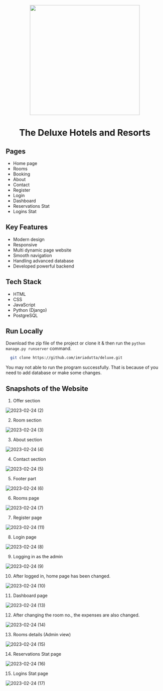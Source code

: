 
<p align="center">
<img src="![2023-02-24](https://user-images.githubusercontent.com/74056908/221014537-e263ad5e-ac8d-4adb-ae03-6ab87273a928.png)" alt="" width="350px"/>
</p>

<h1 align="center"> The Deluxe Hotels and Resorts  </h1>

## Pages

- Home page
- Rooms
- Booking
- About
- Contact
- Register
- Login
- Dashboard
- Reservations Stat
- Logins Stat

## Key Features

- Modern design
- Responsive 
- Multi dynamic page website
- Smooth navigation
- Handling advanced database
- Developed powerful backend

## Tech Stack
- HTML
- CSS
- JavaScript
- Python (Django)
- PostgreSQL

## Run Locally

Download the zip file of the project or clone it & then run the ```python manage.py runserver``` command.

```bash
  git clone https://github.com/imriadutta/deluxe.git
```

You may not able to run the program successfully. That is because of you need to add database or make some changes.

## Snapshots of the Website

1. Offer section

![2023-02-24 (2)](https://user-images.githubusercontent.com/74056908/221017681-3f6bf331-9428-470c-bfad-71d6be8d8ebd.png)

2. Room section

![2023-02-24 (3)](https://user-images.githubusercontent.com/74056908/221017738-e9f87c0f-8a49-4c9d-854b-c45f92d0a74a.png)

3. About section

![2023-02-24 (4)](https://user-images.githubusercontent.com/74056908/221017859-b199e232-6d9b-439e-9102-5f9e7942825c.png)

4. Contact section

![2023-02-24 (5)](https://user-images.githubusercontent.com/74056908/221017882-9e78d4e9-607f-4bad-b81d-d7845f30f928.png)

5. Footer part

![2023-02-24 (6)](https://user-images.githubusercontent.com/74056908/221017911-76eb9459-715f-482e-9404-e343778488dd.png)

6. Rooms page

![2023-02-24 (7)](https://user-images.githubusercontent.com/74056908/221019717-7358fba4-bdc3-4a0f-b515-ef40b34a9d18.png)

7. Register page

![2023-02-24 (11)](https://user-images.githubusercontent.com/74056908/221018068-8e3c183f-f62a-4acb-9cac-758a957143d3.png)

8. Login page

![2023-02-24 (8)](https://user-images.githubusercontent.com/74056908/221018356-637a7202-3523-4cb8-954e-c6cf130548b9.png)

9. Logging in as the admin

![2023-02-24 (9)](https://user-images.githubusercontent.com/74056908/221018387-95ed8349-4c0d-4446-8445-d3f70102666f.png)

10. After logged in, home page has been changed.

![2023-02-24 (10)](https://user-images.githubusercontent.com/74056908/221018432-416939e7-c499-4e99-bc56-061ec9d10be0.png)

11. Dashboard page

![2023-02-24 (13)](https://user-images.githubusercontent.com/74056908/221018590-9dd928d5-5904-42fb-acbe-21a680b6da64.png)

12. After changing the room no., the expenses are also changed.

![2023-02-24 (14)](https://user-images.githubusercontent.com/74056908/221018626-d4c01399-1d0e-4ce5-a722-d01937cf1a1c.png)

13. Rooms details (Admin view)

![2023-02-24 (15)](https://user-images.githubusercontent.com/74056908/221018647-695b18d3-147a-4c0c-94fe-7abee5a01d64.png)

14. Reservations Stat page

![2023-02-24 (16)](https://user-images.githubusercontent.com/74056908/221018669-cfc3a381-f99b-4406-abf0-2d1d89f5b752.png)

15. Logins Stat page

![2023-02-24 (17)](https://user-images.githubusercontent.com/74056908/221018701-bef966bd-f0d2-456d-a152-6a9bfdd943ef.png)


